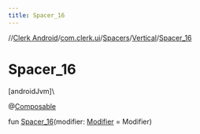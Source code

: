 ```yaml
---
title: Spacer_16
---
```

//[Clerk Android](../../../../index.html)/[com.clerk.ui](../../index.html)/[Spacers](../index.html)/[Vertical](index.html)/[Spacer_16](-spacer_16.html)



# Spacer_16



[androidJvm]\




@[Composable](https://developer.android.com/reference/kotlin/androidx/compose/runtime/Composable.html)



fun [Spacer_16](-spacer_16.html)(modifier: [Modifier](https://developer.android.com/reference/kotlin/androidx/compose/ui/Modifier.html) = Modifier)





